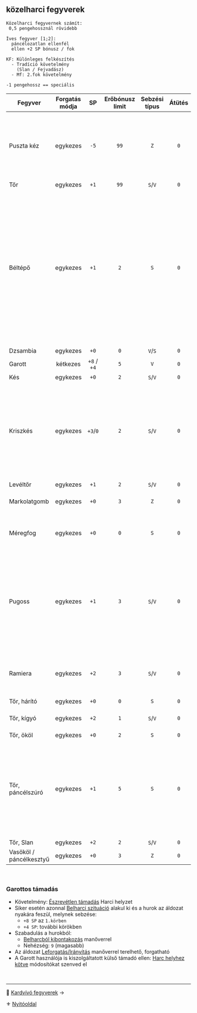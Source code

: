 ## közelharci fegyverek

```
Közelharci fegyvernek számít:
 0,5 pengehossznál rövidebb
```

```
Íves fegyver [1;2]:
  páncélozatlan ellenfél
  ellen +2 SP bónusz / fok
```

```
KF: Különleges felkészítés
  - Tradíció követelmény
    (Slan / Fejvadász)
  - Mf: 2.fok követelmény
```

```
-1 pengehossz == speciális
```

<!-- tag: md_table_fegyver_start -->

| Fegyver                 | Forgatás módja |     SP      | Erőbónusz limit | Sebzési típus | Átütés | Íves | Pengehossz |  KÉ   |  TÉ   |  VÉ   | Sebesség | Kategória  | Speciális                                                                                                                                                                                                                                                        |
| ----------------------- | :------------: | :---------: | :-------------: | :-----------: | :----: | :--: | :--------: | :---: | :---: | :---: | :------: | :--------: | ---------------------------------------------------------------------------------------------------------------------------------------------------------------------------------------------------------------------------------------------------------------- |
| Puszta kéz              |    egykezes    |    `-5`     |      `99`       |      `Z`      |  `0`   | `0`  |    `0`     | `-10` | `-10` | `-10` |   `6`    | közelharci | `FP` sebesülést okoz.<br />Minden `5.FP` `1 ÉP` elvesztését okozza.<br />Kivéve: harcművészek „Sárkány ököl” fortélya.                                                                                                                                           |
| Tőr                     |    egykezes    |    `+1`     |      `99`       |    `S`/`V`    |  `0`   | `0`  |    `0`     |  `2`  |  `4`  |  `4`  |   `6`    | közelharci | -                                                                                                                                                                                                                                                                |
| Béltépő                 |    egykezes    |    `+1`     |       `2`       |      `S`      |  `0`   | `2`  |    `0`     |  `2`  |  `4`  |  `4`  |   `6`    | közelharci | - Ha minimum `11` SP sebzést elérsz, akkor további `+5 SP` jár.<br /><br />- Páncélos ellenfélnél minden esetben elakad, ha átment rajta a sebzés.<br />    <br />- Páncéltalan esetén: `K6` dobás:  <br /> `1`-`2`: a fegyver elakad a testben, ha volt sebzés. |
| Dzsambia                |    egykezes    |    `+0`     |       `0`       |    `V`/`S`    |  `0`   | `1`  |    `0`     |  `2`  |  `4`  |  `4`  |   `6`    | közelharci |                                                                                                                                                                                                                                                                  |
| Garott                  |    kétkezes    | `+8` / `+4` |       `5`       |      `V`      |  `0`   | `0`  |    `-1`    |  `0`  |  `0`  |  `0`  |    -     | közelharci | \*Lásd lenn a leírást.                                                                                                                                                                                                                                           |
| Kés                     |    egykezes    |    `+0`     |       `2`       |    `S`/`V`    |  `0`   | `0`  |    `0`     |  `2`  |  `3`  |  `1`  |   `6`    | közelharci | -                                                                                                                                                                                                                                                                |
| Kriszkés                |    egykezes    |  `+3`/`0`   |       `2`       |    `S`/`V`    |  `0`   | `0`  |    `0`     |  `4`  |  `5`  |  `2`  |   `6`    | közelharci | - Páncél nélküli ellenfélnél, szúrás esetén sebzése: `+3` SP<br />- Fegyverrántás szituációban `+5` KÉ<br />- Páncélszúrásra nem használható.                                                                                                                    |
| Levéltőr                |    egykezes    |    `+1`     |       `2`       |    `S`/`V`    |  `0`   | `0`  |    `0`     |  `2`  |  `4`  |  `5`  |   `6`    | közelharci | -                                                                                                                                                                                                                                                                |
| Markolatgomb            |    egykezes    |    `+0`     |       `3`       |      `Z`      |  `0`   | `0`  |    `0`     | `-7`  | `-7`  | `-7`  |   `6`    | közelharci | Ugyanazok az értékei, mint a Vasökölnek.                                                                                                                                                                                                                         |
| Méregfog                |    egykezes    |    `+0`     |       `0`       |      `S`      |  `0`   | `0`  |    `0`     |  `1`  |  `3`  |  `3`  |   `6`    | közelharci | Ha sebzést okoz, befecskendezi a benne tárolt mérget.                                                                                                                                                                                                            |
| Pugoss                  |    egykezes    |    `+1`     |       `3`       |    `S`/`V`    |  `0`   | `0`  |    `0`     |  `2`  |  `5`  |  `4`  |   `6`    | közelharci | KF: Tradíció: Fejvadász – 6.szint. Gorviki klán, vagy mester.<br>Ha a karakter nem ismeri a fegyver különleges fogásait akkor harcértékei sima tőré lesznek.                                                                                                     |
| Ramiera                 |    egykezes    |    `+2`     |       `3`       |    `S`/`V`    |  `0`   | `0`  |    `0`     |  `3`  |  `5`  |  `5`  |   `6`    | közelharci | `KF`: **Tradíció: Fejvadász** - `6.szint`.<br />Tőrnél nehezebb elrejteni.                                                                                                                                                                                       |
| Tőr, hárító             |    egykezes    |    `+0`     |       `0`       |      `S`      |  `0`   | `0`  |    `0`     |  `2`  |  `4`  | `10`  |   `6`    | közelharci | Nagyon drága!                                                                                                                                                                                                                                                    |
| Tőr, kígyó              |    egykezes    |    `+2`     |       `1`       |    `S`/`V`    |  `0`   | `0`  |    `0`     |  `2`  |  `4`  |  `4`  |   `6`    | közelharci | Áldozótőr<br />Vágásnál: `+0` SP                                                                                                                                                                                                                                 |
| Tőr, ököl               |    egykezes    |    `+0`     |       `2`       |      `S`      |  `0`   | `0`  |    `0`     | `-5`  |  `0`  | `-5`  |   `6`    | közelharci |                                                                                                                                                                                                                                                                  |
| Tőr, páncélszúró        |    egykezes    |    `+1`     |       `5`       |      `S`      |  `0`   | `0`  |   `0.5`    |  `4`  |  `8`  |  `2`  |   `7`    | közelharci | Áldozat földön van, Belharci szituáció, akkor automatikus "Pontra támadás" Manőver **Ellenpróba** siker. Ilyenkor az SFÉ ellene `0`, mert beszúr a rések közt.                                                                                                   |
| Tőr, Slan               |    egykezes    |    `+2`     |       `2`       |    `S`/`V`    |  `0`   | `0`  |    `0`     |  `0`  |  `6`  |  `2`  |   `6`    | közelharci |                                                                                                                                                                                                                                                                  |
| Vasököl / páncélkesztyű |    egykezes    |    `+0`     |       `3`       |      `Z`      |  `0`   | `0`  |    `0`     | `-7`  | `-7`  | `-7`  |   `6`    | közelharci |                                                                                                                                                                                                                                                                  |

<!-- tag: md_table_fegyver_end -->

<br />

### Garottos támadás

- Követelmény: [Észrevétlen támadás](065_01_harci_helyzetek.md#%C3%A9szrev%C3%A9tlen-t%C3%A1mad%C3%A1s) Harci helyzet
- Siker esetén azonnal [Belharci szituáció](065_01_harci_helyzetek.md#belharci-szitu%C3%A1ci%C3%B3) alakul ki és a hurok az áldozat nyakára feszül, melynek sebzése:
  - `+8 SP` az `1.körben`
  - `+4 SP`: további körökben
- Szabadulás a hurokból:
  - [Belharcból kibontakozás](066_05_altalanos_manoverek.md#belharcb%C3%B3l-kibontakoz%C3%A1s) manőverrel
  - Nehézség: `9` (magasabb)
- Az áldozat [Leforgatás/Irányítás](066_06_belharcos_manoverek.md#leforgat%C3%A1sir%C3%A1ny%C3%ADt%C3%A1s) manőverrel terelhető, forgatható
- A Garott használója is kiszolgáltatott külső támadó ellen: [Harc helyhez kötve](065_01_harci_helyzetek.md#helyhez-k%C3%B6tve) módosítókat szenved el

<br />

---

🔗 [Kardvívó fegyverek](068_003_kardvivo_fegyverek.md) →

⚜️ [Nyitóoldal](start.md#6-harcrendszer-%EF%B8%8F)
